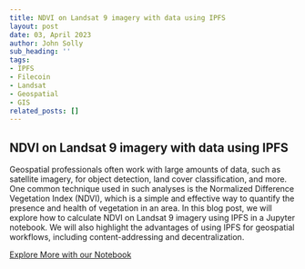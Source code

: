 ```yaml
---
title: NDVI on Landsat 9 imagery with data using IPFS
layout: post
date: 03, April 2023
author: John Solly
sub_heading: ''
tags:
- IPFS
- Filecoin
- Landsat
- Geospatial
- GIS
related_posts: []
---
```

## NDVI on Landsat 9 imagery with data using IPFS

Geospatial professionals often work with large amounts of data, such as satellite imagery, for object detection, land cover classification, and more. One common technique used in such analyses is the Normalized Difference Vegetation Index (NDVI), which is a simple and effective way to quantify the presence and health of vegetation in an area. In this blog post, we will explore how to calculate NDVI on Landsat 9 imagery using IPFS in a Jupyter notebook. We will also highlight the advantages of using IPFS for geospatial workflows, including content-addressing and decentralization.

[Explore More with our Notebook](../../notebooks/NDVI_STAC_IPFS.ipynb)
